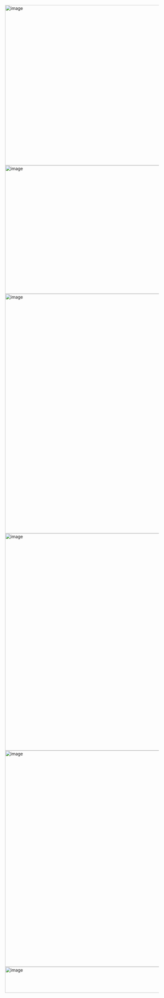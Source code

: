 <img width="1431" height="524" alt="image" src="https://github.com/user-attachments/assets/daa9f7f6-03f8-4e41-9515-24d8e86c325a" />

<img width="1386" height="420" alt="image" src="https://github.com/user-attachments/assets/5ace3f3a-ee76-4a15-b017-e65320ed1a62" />

<img width="1225" height="783" alt="image" src="https://github.com/user-attachments/assets/9a8ea57d-a647-448e-8b0d-e7d13b984cf5" />

<img width="1679" height="710" alt="image" src="https://github.com/user-attachments/assets/d0696e0c-a5a4-4d65-8849-f74fbf472aa5" />


<img width="1504" height="707" alt="image" src="https://github.com/user-attachments/assets/e43577d8-1ebf-492f-9cdd-8c3266de8787" />

<img width="1223" height="85" alt="image" src="https://github.com/user-attachments/assets/480db6ca-0226-46ba-b9c3-603ee48ab738" />



